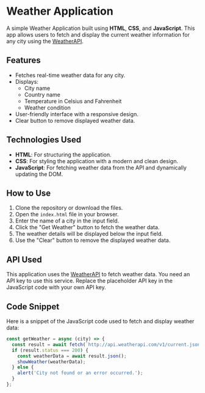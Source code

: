 # Weather Application

A simple Weather Application built using **HTML**, **CSS**, and **JavaScript**. This app allows users to fetch and display the current weather information for any city using the [WeatherAPI](https://www.weatherapi.com/).

## Features

- Fetches real-time weather data for any city.
- Displays:
  - City name
  - Country name
  - Temperature in Celsius and Fahrenheit
  - Weather condition
- User-friendly interface with a responsive design.
- Clear button to remove displayed weather data.

## Technologies Used

- **HTML**: For structuring the application.
- **CSS**: For styling the application with a modern and clean design.
- **JavaScript**: For fetching weather data from the API and dynamically updating the DOM.

## How to Use

1. Clone the repository or download the files.
2. Open the `index.html` file in your browser.
3. Enter the name of a city in the input field.
4. Click the "Get Weather" button to fetch the weather data.
5. The weather details will be displayed below the input field.
6. Use the "Clear" button to remove the displayed weather data.

## API Used

This application uses the [WeatherAPI](https://www.weatherapi.com/) to fetch weather data. You need an API key to use this service. Replace the placeholder API key in the JavaScript code with your own API key.

## Code Snippet

Here is a snippet of the JavaScript code used to fetch and display weather data:

```javascript
const getWeather = async (city) => {
  const result = await fetch(`http://api.weatherapi.com/v1/current.json?key=YOUR_API_KEY&q=${city}`);
  if (result.status === 200) {
    const weatherData = await result.json();
    showWeather(weatherData);
  } else {
    alert('City not found or an error occurred.');
  }
};